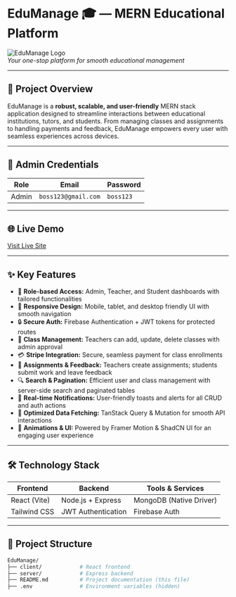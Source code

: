 # EduManage 🎓 — MERN Educational Platform

![EduManage Logo](./screenshot.png)  
*Your one-stop platform for smooth educational management*

---

## 🚀 Project Overview
EduManage is a **robust, scalable, and user-friendly** MERN stack application designed to streamline interactions between educational institutions, tutors, and students. From managing classes and assignments to handling payments and feedback, EduManage empowers every user with seamless experiences across devices.

---

## 🔑 Admin Credentials
| Role   | Email               | Password  |
|--------|---------------------|-----------|
| Admin  | `boss123@gmail.com` | `boss123` |

---

## 🌐 Live Demo
[Visit Live Site](https://your-live-site-link.com)  

---

## ✨ Key Features

- 🎯 **Role-based Access:** Admin, Teacher, and Student dashboards with tailored functionalities  
- 📱 **Responsive Design:** Mobile, tablet, and desktop friendly UI with smooth navigation  
- 🔒 **Secure Auth:** Firebase Authentication + JWT tokens for protected routes  
- 🏫 **Class Management:** Teachers can add, update, delete classes with admin approval  
- 💳 **Stripe Integration:** Secure, seamless payment for class enrollments  
- 📝 **Assignments & Feedback:** Teachers create assignments; students submit work and leave feedback  
- 🔍 **Search & Pagination:** Efficient user and class management with server-side search and paginated tables  
- 🔔 **Real-time Notifications:** User-friendly toasts and alerts for all CRUD and auth actions  
- 🚀 **Optimized Data Fetching:** TanStack Query & Mutation for smooth API interactions  
- 🎨 **Animations & UI:** Powered by Framer Motion & ShadCN UI for an engaging user experience

---

## 🛠️ Technology Stack

| Frontend            | Backend             | Tools & Services        |
|---------------------|---------------------|------------------------|
| React (Vite)        | Node.js + Express   | MongoDB (Native Driver) |
| Tailwind CSS        | JWT Authentication  | Firebase Auth           |


---

## 📂 Project Structure
```bash
EduManage/
├── client/            # React frontend
├── server/            # Express backend
├── README.md          # Project documentation (this file)
├── .env               # Environment variables (hidden)
